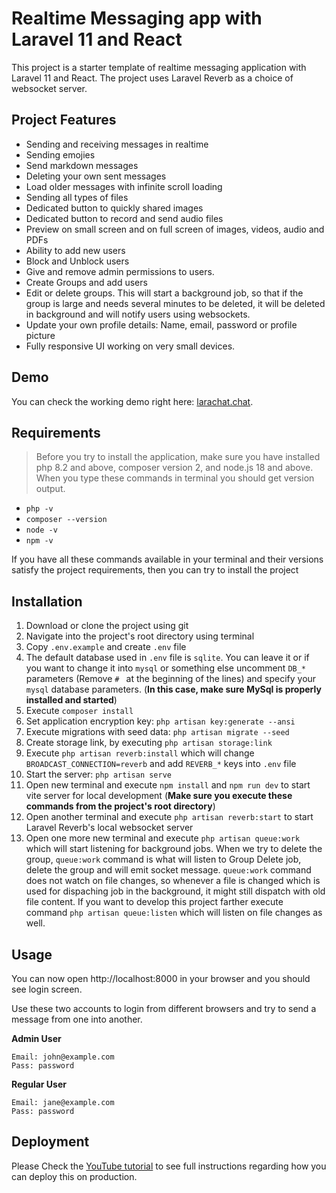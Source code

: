 # Realtime Messaging app with Laravel 11 and React

This project is a starter template of realtime messaging application with Laravel 11 and React.
The project uses Laravel Reverb as a choice of websocket server.

## Project Features

-   Sending and receiving messages in realtime
-   Sending emojies
-   Send markdown messages
-   Deleting your own sent messages
-   Load older messages with infinite scroll loading
-   Sending all types of files
-   Dedicated button to quickly shared images
-   Dedicated button to record and send audio files
-   Preview on small screen and on full screen of images, videos, audio and PDFs
-   Ability to add new users
-   Block and Unblock users
-   Give and remove admin permissions to users.
-   Create Groups and add users
-   Edit or delete groups. This will start a background job, so that if the group is large and needs several minutes to be deleted,
    it will be deleted in background and will notify users using websockets.
-   Update your own profile details: Name, email, password or profile picture
-   Fully responsive UI working on very small devices.

## Demo

You can check the working demo right here: [larachat.chat](https://larachat.chat).

## Requirements

> Before you try to install the application, make sure you have installed php 8.2 and above, composer version 2, and node.js 18 and above.
> When you type these commands in terminal you should get version output.

-   `php -v`
-   `composer --version`
-   `node -v`
-   `npm -v`

If you have all these commands available in your terminal and their versions satisfy the project requirements, then you can try to install the project

## Installation

1. Download or clone the project using git
1. Navigate into the project's root directory using terminal
1. Copy `.env.example` and create `.env` file
1. The default database used in `.env` file is `sqlite`. You can leave it or if you want to change it into `mysql` or something else uncomment `DB_*` parameters (Remove `# ` at the beginning of the lines) and specify your `mysql` database parameters. (**In this case, make sure MySql is properly installed and started**)
1. Execute `composer install`
1. Set application encryption key: `php artisan key:generate --ansi`
1. Execute migrations with seed data: `php artisan migrate --seed`
1. Create storage link, by executing `php artisan storage:link`
1. Execute `php artisan reverb:install` which will change `BROADCAST_CONNECTION=reverb` and add `REVERB_*` keys into `.env` file
1. Start the server: `php artisan serve`
1. Open new terminal and execute `npm install` and `npm run dev` to start vite server for local development (**Make sure you execute these commands from the project's root directory**)
1. Open another terminal and execute `php artisan reverb:start` to start Laravel Reverb's local websocket server
1. Open one more new terminal and execute `php artisan queue:work` which will start listening for background jobs.
   When we try to delete the group, `queue:work` command is what will listen to Group Delete job, delete the group and will emit socket message. `queue:work` command does not watch on file changes, so whenever a file is changed which is used for dispaching job in the background, it might still dispatch with old file content. If you want to develop this project farther execute command `php artisan queue:listen` which will listen on file changes as well.

## Usage

You can now open http://localhost:8000 in your browser and you should see login screen.

Use these two accounts to login from different browsers and try to send a message from one into another.

**Admin User**

```
Email: john@example.com
Pass: password
```

**Regular User**

```
Email: jane@example.com
Pass: password
```

## Deployment

Please Check the [YouTube tutorial](https://youtu.be/UyEZ74l40yU) to see full instructions regarding how you can deploy this on production.
